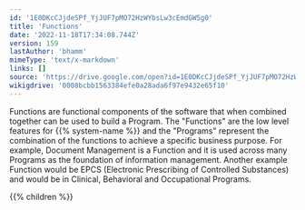 ```yaml
---
id: '1E0DKcCJjdeSPf_YjJUF7pMO72HzWYbsLw3cEmdGW5g0'
title: 'Functions'
date: '2022-11-18T17:34:08.744Z'
version: 159
lastAuthor: 'bhamm'
mimeType: 'text/x-markdown'
links: []
source: 'https://drive.google.com/open?id=1E0DKcCJjdeSPf_YjJUF7pMO72HzWYbsLw3cEmdGW5g0'
wikigdrive: '0008bcbb1563384efe0a28ada6f97e9432e65f10'
---
```

Functions are functional components of the software that when combined together can be used to build a Program.  The "Functions" are the low level features for {{% system-name %}} and the "Programs" represent the combination of the functions to achieve a specific business purpose.  For example, Document Management is a Function and it is used across many Programs as the foundation of information management.  Another example Function would be EPCS (Electronic Prescribing of Controlled Substances) and would be in Clinical, Behavioral and Occupational Programs.

{{% children %}}
